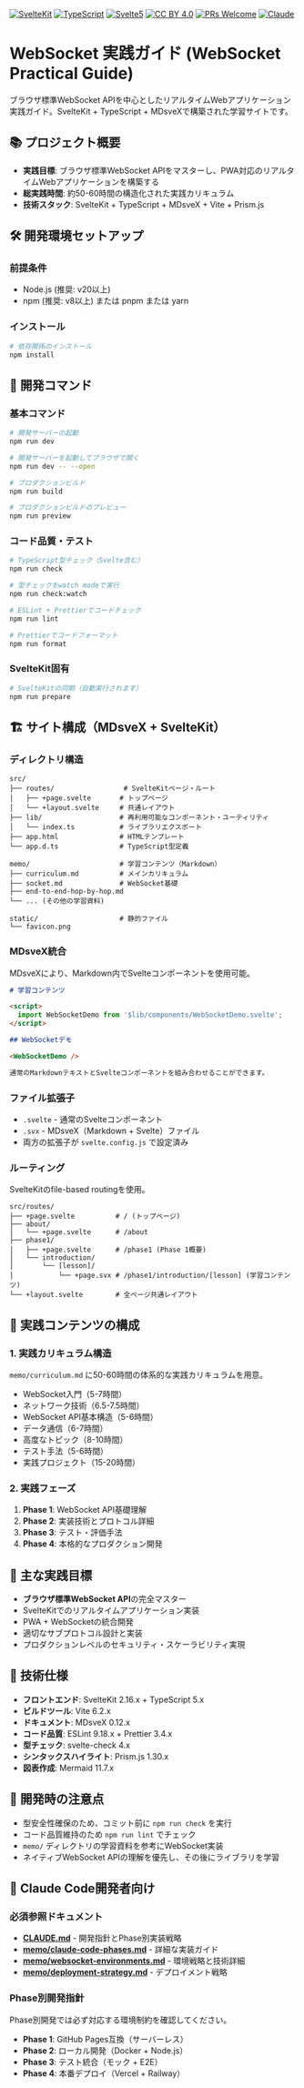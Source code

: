 <!-- [![Build and Deploy](https://github.com/shuji-bonji/fact-checklist/actions/workflows/deploy.yml/badge.svg)](https://github.com/shuji-bonji/fact-checklist/actions/workflows/deploy.yml) -->

[![SvelteKit](https://img.shields.io/badge/SvelteKit-v2.16-red?logo=svelte&labelColor=000)](https://svelte.dev/)
[![TypeScript](https://img.shields.io/badge/-TypeScript-007ACC?logo=typescript&logoColor=white)](https://www.typescriptlang.org/)
[![Svelte5](https://img.shields.io/badge/-Svelte%205-%23ff3e00?logo=svelte&logoColor=ffffff)](https://svelte.dev/)
[![CC BY 4.0](https://img.shields.io/badge/License-CC%20BY%204.0-lightgrey.svg)](https://creativecommons.org/licenses/by/4.0/)
[![PRs Welcome](https://img.shields.io/badge/PRs-welcome-brightgreen.svg)](http://makeapullrequest.com)
[![Claude](https://img.shields.io/badge/Claude-D97757?logo=claude&logoColor=fff)](https://claude.ai)

# WebSocket 実践ガイド (WebSocket Practical Guide)

ブラウザ標準WebSocket APIを中心としたリアルタイムWebアプリケーション実践ガイド。SvelteKit + TypeScript + MDsveXで構築された学習サイトです。

## 📚 プロジェクト概要

- **実践目標**: ブラウザ標準WebSocket APIをマスターし、PWA対応のリアルタイムWebアプリケーションを構築する
- **総実践時間**: 約50-60時間の構造化された実践カリキュラム
- **技術スタック**: SvelteKit + TypeScript + MDsveX + Vite + Prism.js

## 🛠️ 開発環境セットアップ

### 前提条件

- Node.js (推奨: v20以上)
- npm (推奨: v8以上) または pnpm または yarn

### インストール

```bash
# 依存関係のインストール
npm install
```

## 🚀 開発コマンド

### 基本コマンド

```bash
# 開発サーバーの起動
npm run dev

# 開発サーバーを起動してブラウザで開く
npm run dev -- --open

# プロダクションビルド
npm run build

# プロダクションビルドのプレビュー
npm run preview
```

### コード品質・テスト

```bash
# TypeScript型チェック（Svelte含む）
npm run check

# 型チェックをwatch modeで実行
npm run check:watch

# ESLint + Prettierでコードチェック
npm run lint

# Prettierでコードフォーマット
npm run format
```

### SvelteKit固有

```bash
# SvelteKitの同期（自動実行されます）
npm run prepare
```

## 🏗️ サイト構成（MDsveX + SvelteKit）

### ディレクトリ構造

```
src/
├── routes/                 # SvelteKitページ・ルート
│   ├── +page.svelte       # トップページ
│   └── +layout.svelte     # 共通レイアウト
├── lib/                   # 再利用可能なコンポーネント・ユーティリティ
│   └── index.ts           # ライブラリエクスポート
├── app.html               # HTMLテンプレート
└── app.d.ts               # TypeScript型定義

memo/                      # 学習コンテンツ（Markdown）
├── curriculum.md          # メインカリキュラム
├── socket.md              # WebSocket基礎
├── end-to-end-hop-by-hop.md
└── ... (その他の学習資料)

static/                    # 静的ファイル
└── favicon.png
```

### MDsveX統合

MDsveXにより、Markdown内でSvelteコンポーネントを使用可能。

```markdown
# 学習コンテンツ

<script>
  import WebSocketDemo from '$lib/components/WebSocketDemo.svelte';
</script>

## WebSocketデモ

<WebSocketDemo />

通常のMarkdownテキストとSvelteコンポーネントを組み合わせることができます。
```

### ファイル拡張子

- `.svelte` - 通常のSvelteコンポーネント
- `.svx` - MDsveX（Markdown + Svelte）ファイル
- 両方の拡張子が `svelte.config.js` で設定済み

### ルーティング

SvelteKitのfile-based routingを使用。

```
src/routes/
├── +page.svelte          # / (トップページ)
├── about/
│   └── +page.svelte      # /about
├── phase1/
│   ├── +page.svelte      # /phase1 (Phase 1概要)
│   └── introduction/
│       └── [lesson]/
│           └── +page.svx # /phase1/introduction/[lesson] (学習コンテンツ)
└── +layout.svelte        # 全ページ共通レイアウト
```

## 📖 実践コンテンツの構成

### 1. 実践カリキュラム構造

`memo/curriculum.md` に50-60時間の体系的な実践カリキュラムを用意。

- WebSocket入門（5-7時間）
- ネットワーク技術（6.5-7.5時間）
- WebSocket API基本構造（5-6時間）
- データ通信（6-7時間）
- 高度なトピック（8-10時間）
- テスト手法（5-6時間）
- 実践プロジェクト（15-20時間）

### 2. 実践フェーズ

1. **Phase 1**: WebSocket API基礎理解
2. **Phase 2**: 実装技術とプロトコル詳細
3. **Phase 3**: テスト・評価手法
4. **Phase 4**: 本格的なプロダクション開発

## 🎯 主な実践目標

- **ブラウザ標準WebSocket API**の完全マスター
- SvelteKitでのリアルタイムアプリケーション実装
- PWA + WebSocketの統合開発
- 適切なサブプロトコル設計と実装
- プロダクションレベルのセキュリティ・スケーラビリティ実現

## 🔧 技術仕様

- **フロントエンド**: SvelteKit 2.16.x + TypeScript 5.x
- **ビルドツール**: Vite 6.2.x
- **ドキュメント**: MDsveX 0.12.x
- **コード品質**: ESLint 9.18.x + Prettier 3.4.x
- **型チェック**: svelte-check 4.x
- **シンタックスハイライト**: Prism.js 1.30.x
- **図表作成**: Mermaid 11.7.x

## 📝 開発時の注意点

- 型安全性確保のため、コミット前に `npm run check` を実行
- コード品質維持のため `npm run lint` でチェック
- `memo/` ディレクトリの学習資料を参考にWebSocket実装
- ネイティブWebSocket APIの理解を優先し、その後にライブラリを学習

## 🤖 Claude Code開発者向け

### 必須参照ドキュメント

- **[CLAUDE.md](./CLAUDE.md)** - 開発指針とPhase別実装戦略
- **[memo/claude-code-phases.md](./memo/claude-code-phases.md)** - 詳細な実装ガイド
- **[memo/websocket-environments.md](./memo/websocket-environments.md)** - 環境戦略と技術詳細
- **[memo/deployment-strategy.md](./memo/deployment-strategy.md)** - デプロイメント戦略

### Phase別開発指針

Phase別開発では必ず対応する環境制約を確認してください。

- **Phase 1**: GitHub Pages互換（サーバーレス）
- **Phase 2**: ローカル開発（Docker + Node.js）
- **Phase 3**: テスト統合（モック + E2E）
- **Phase 4**: 本番デプロイ（Vercel + Railway）

